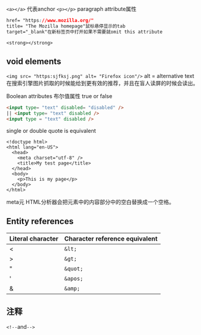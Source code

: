 `<a></a>` 代表anchor
`<p></p>` paragraph
attribute属性
```css
href= "https://www.mozilla.org/"
title= "The Mozilla homepage"鼠标悬停显示的tab
target="_blank"在新标签页中打开如果不需要就omit this attribute
```

`<strong></strong>`
## void elements
`<img src= "https:sjfksj.png" alt= "Firefox icon"/>`
alt = alternative text在搜索引擎图片抓取的时候能给到更有效的推荐，并且在盲人读屏的时候会读出。

Boolean attributes 布尔值属性
true or false
```html
<input type= "text" disabled= "disabled" />
|| <input type= "text" disabled />
<input type = "text" disabled />
```


single or double quote is equivalent

```
<!doctype html>
<html lang="en-US">
  <head>
    <meta charset="utf-8" />
    <title>My test page</title>
  </head>
  <body>
    <p>This is my page</p>
  </body>
</html>
```
meta元
HTML分析器会把元素中的内容部分中的空白替换成一个空格。

## Entity references

|Literal character|Character reference equivalent|
|---|---|
|<|`&lt;`|
|>|`&gt;`|
|"|`&quot;`|
|'|`&apos;`|
|&|`&amp;`|

## 注释
`<!--`and`-->`

